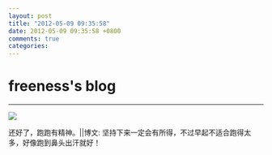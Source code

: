 ```yaml
---
layout: post
title: "2012-05-09 09:35:58"
date: 2012-05-09 09:35:58 +0800
comments: true
categories: 
---
```


# freeness's blog

----------

![](http://okqmqrbgo.bkt.clouddn.com/201205090935581.jpg)

>
还好了，跑跑有精神。||博文: 坚持下来一定会有所得，不过早起不适合跑得太多，好像跑到鼻头出汗就好！
